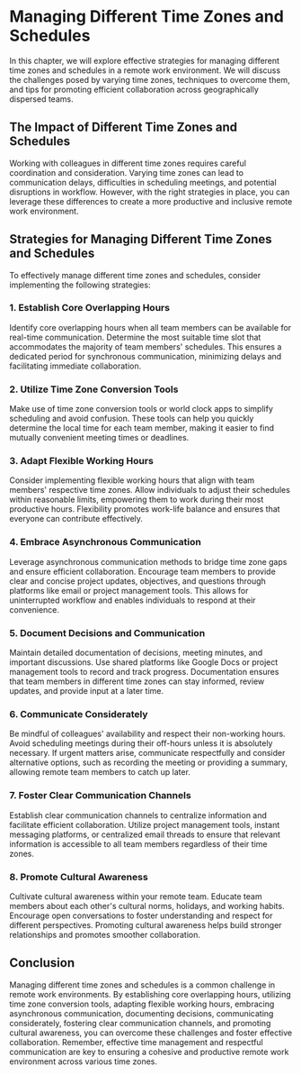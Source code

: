 # Managing Different Time Zones and Schedules

In this chapter, we will explore effective strategies for managing different time zones and schedules in a remote work environment. We will discuss the challenges posed by varying time zones, techniques to overcome them, and tips for promoting efficient collaboration across geographically dispersed teams.

## The Impact of Different Time Zones and Schedules

Working with colleagues in different time zones requires careful coordination and consideration. Varying time zones can lead to communication delays, difficulties in scheduling meetings, and potential disruptions in workflow. However, with the right strategies in place, you can leverage these differences to create a more productive and inclusive remote work environment.

## Strategies for Managing Different Time Zones and Schedules

To effectively manage different time zones and schedules, consider implementing the following strategies:

### 1\. Establish Core Overlapping Hours

Identify core overlapping hours when all team members can be available for real-time communication. Determine the most suitable time slot that accommodates the majority of team members' schedules. This ensures a dedicated period for synchronous communication, minimizing delays and facilitating immediate collaboration.

### 2\. Utilize Time Zone Conversion Tools

Make use of time zone conversion tools or world clock apps to simplify scheduling and avoid confusion. These tools can help you quickly determine the local time for each team member, making it easier to find mutually convenient meeting times or deadlines.

### 3\. Adapt Flexible Working Hours

Consider implementing flexible working hours that align with team members' respective time zones. Allow individuals to adjust their schedules within reasonable limits, empowering them to work during their most productive hours. Flexibility promotes work-life balance and ensures that everyone can contribute effectively.

### 4\. Embrace Asynchronous Communication

Leverage asynchronous communication methods to bridge time zone gaps and ensure efficient collaboration. Encourage team members to provide clear and concise project updates, objectives, and questions through platforms like email or project management tools. This allows for uninterrupted workflow and enables individuals to respond at their convenience.

### 5\. Document Decisions and Communication

Maintain detailed documentation of decisions, meeting minutes, and important discussions. Use shared platforms like Google Docs or project management tools to record and track progress. Documentation ensures that team members in different time zones can stay informed, review updates, and provide input at a later time.

### 6\. Communicate Considerately

Be mindful of colleagues' availability and respect their non-working hours. Avoid scheduling meetings during their off-hours unless it is absolutely necessary. If urgent matters arise, communicate respectfully and consider alternative options, such as recording the meeting or providing a summary, allowing remote team members to catch up later.

### 7\. Foster Clear Communication Channels

Establish clear communication channels to centralize information and facilitate efficient collaboration. Utilize project management tools, instant messaging platforms, or centralized email threads to ensure that relevant information is accessible to all team members regardless of their time zones.

### 8\. Promote Cultural Awareness

Cultivate cultural awareness within your remote team. Educate team members about each other's cultural norms, holidays, and working habits. Encourage open conversations to foster understanding and respect for different perspectives. Promoting cultural awareness helps build stronger relationships and promotes smoother collaboration.

## Conclusion

Managing different time zones and schedules is a common challenge in remote work environments. By establishing core overlapping hours, utilizing time zone conversion tools, adapting flexible working hours, embracing asynchronous communication, documenting decisions, communicating considerately, fostering clear communication channels, and promoting cultural awareness, you can overcome these challenges and foster effective collaboration. Remember, effective time management and respectful communication are key to ensuring a cohesive and productive remote work environment across various time zones.
